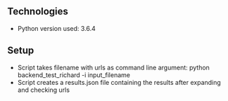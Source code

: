 
## Technologies
* Python version used: 3.6.4

## Setup
* Script takes filename with urls as command line argument: python backend_test_richard -i input_filename
* Script creates a results.json file containing the results after expanding and checking urls

